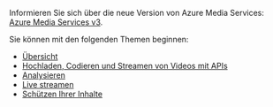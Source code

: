 Informieren Sie sich über die neue Version von Azure Media Services: [Azure Media Services v3](https://docs.microsoft.com/azure/media-services/latest/).

Sie können mit den folgenden Themen beginnen: 

* [Übersicht](https://docs.microsoft.com/azure/media-services/latest/media-services-overview)
* [Hochladen, Codieren und Streamen von Videos mit APIs](https://docs.microsoft.com/azure/media-services/latest/stream-files-tutorial-with-api)
* [Analysieren](https://docs.microsoft.com/azure/media-services/latest/analyze-videos-tutorial-with-api)
* [Live streamen](https://docs.microsoft.com/azure/media-services/latest/stream-live-tutorial-with-api)
* [Schützen Ihrer Inhalte](https://docs.microsoft.com/azure/media-services/latest/protect-with-aes128)
